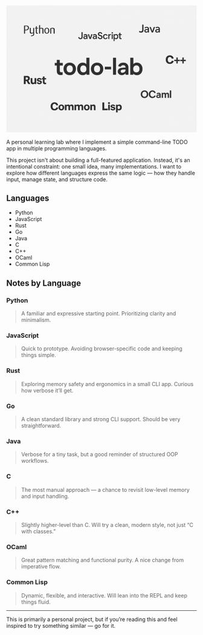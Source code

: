 ![banner](./banner.png)

A personal learning lab where I implement a simple command-line TODO app in multiple programming languages.

This project isn't about building a full-featured application. Instead, it's an intentional constraint: one small idea, many implementations. I want to explore how different languages express the same logic — how they handle input, manage state, and structure code.

## Languages

- Python
- JavaScript
- Rust
- Go
- Java
- C
- C++
- OCaml
- Common Lisp

## Notes by Language

### Python

> A familiar and expressive starting point. Prioritizing clarity and minimalism.

### JavaScript

> Quick to prototype. Avoiding browser-specific code and keeping things simple.

### Rust

> Exploring memory safety and ergonomics in a small CLI app. Curious how verbose it’ll get.

### Go

> A clean standard library and strong CLI support. Should be very straightforward.

### Java

> Verbose for a tiny task, but a good reminder of structured OOP workflows.

### C

> The most manual approach — a chance to revisit low-level memory and input handling.

### C++

> Slightly higher-level than C. Will try a clean, modern style, not just “C with classes.”

### OCaml

> Great pattern matching and functional purity. A nice change from imperative flow.

### Common Lisp

> Dynamic, flexible, and interactive. Will lean into the REPL and keep things fluid.

---

This is primarily a personal project, but if you’re reading this and feel inspired to try something similar — go for it.
